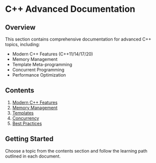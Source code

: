 # C++ Advanced Documentation

## Overview
This section contains comprehensive documentation for advanced C++ topics, including:

- Modern C++ Features (C++11/14/17/20)
- Memory Management
- Template Meta-programming
- Concurrent Programming
- Performance Optimization

## Contents
1. [Modern C++ Features](./modern-cpp.md)
2. [Memory Management](./memory-management.md)
3. [Templates](./templates.md)
4. [Concurrency](./concurrency.md)
5. [Best Practices](./best-practices.md)

## Getting Started
Choose a topic from the contents section and follow the learning path outlined in each document.